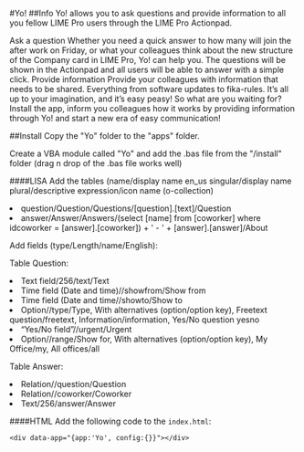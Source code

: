 #Yo!
##Info
Yo! allows you to ask questions and provide information to all you fellow LIME Pro users through the LIME Pro Actionpad.

Ask a question
Whether you need a quick answer to how many will join the after work on Friday, or what your colleagues think about the new structure of the Company card in LIME Pro, Yo! can help you. The questions will be shown in the Actionpad and all users will be able to answer with a simple click. 
Provide information
Provide your colleagues with information that needs to be shared. Everything from software updates to fika-rules. It’s all up to your imagination, and it’s easy peasy!
So what are you waiting for? Install the app, inform you colleagues how it works by providing information through Yo! and start a new era of easy communication!
</ul>

##Install
Copy the "Yo" folder to the "apps" folder. 

Create a VBA module called "Yo" and add the .bas file from the "/install" folder (drag n drop of the .bas file works well)

####LISA
Add the tables (name/display name en_us singular/display name plural/descriptive expression/icon name (o-collection)
<li>question/Question/Questions/[question].[text]/Question</li>
<li>answer/Answer/Answers/(select [name] from [coworker] where idcoworker = [answer].[coworker])  + ' - ' + [answer].[answer]/About</li>


Add fields (type/Length/name/English):

Table Question:
<li>Text field/256/text/Text</li>
<li>Time field (Date and time)//showfrom/Show from</li>
<li>Time field (Date and time//showto/Show to</li>
<li>Option//type/Type, With alternatives (option/option key), Freetext question/freetext, Information/information, Yes/No question yesno</li>
<li>“Yes/No field”//urgent/Urgent</li>
<li>Option//range/Show for, With alternatives (option/option key), My Office/my, All offices/all</li>

Table Answer:
<li>Relation//question/Question</li>
<li>Relation//coworker/Coworker</li>
<li>Text/256/answer/Answer</li>

 
####HTML
Add the following code to the `index.html`:
    
	<div data-app="{app:'Yo', config:{}}"></div>
